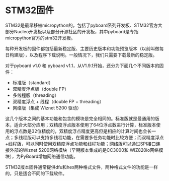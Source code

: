 # STM32固件

STM32是最早移植micropython的，包括了pyboard系列开发板、STM32官方大部分Nucleo开发板以及部分开源社区的开发板，其中pyboard是专指micropython官方的stm32开发板。

每种开发板的固件都包括最新稳定版、主要历史版本和功能预览版本（以前叫做每日构建版），以及程序下载说明。一般情况下，我们只需要下载最新的稳定版。

对于pyboard v1.0 和 pyboard v1.1，从V1.9.1开始，还分为下面几个不同版本的固件：

* 标准版（standard）
* 双精度浮点版（double FP）
* 多线程版（threading）
* 双精度浮点 + 线程（double FP + threading）
* 网络版（集成 Wiznet 5200 驱动）

这几个版本之间的基本功能和包含的模块是完全相同的。标准版就是最通用的版本，适合大部分应用；双精度浮点版本使用了64位浮点数进行计算，标准版本使用的浮点数是32位精度的，双精度浮点精度更高但是相应的计算时间也会长一点；多线程版可以支持多线程功能，在需要多任务功能时比较方便；而双精度浮点+线程版，可以同时使用双精度浮点功能和线程功能；网络版可以通过SPI接口连接外部的Wiznet 5200网络模块（早期版本集成的是CC3000和 WIZ820io网络模块），为PyBoard增加网络通信功能。

STM32版本固件通常提供dfu和hex两种格式文件，两种格式文件的功能是一样的，只是适合不同的下载软件。

